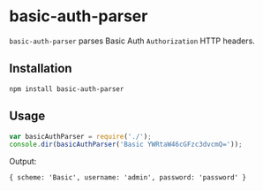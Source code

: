# basic-auth-parser
`basic-auth-parser` parses Basic Auth `Authorization` HTTP headers.

## Installation

    npm install basic-auth-parser

## Usage
```js
var basicAuthParser = require('./');
console.dir(basicAuthParser('Basic YWRtaW46cGFzc3dvcmQ='));
```

Output:
```
{ scheme: 'Basic', username: 'admin', password: 'password' }
```
